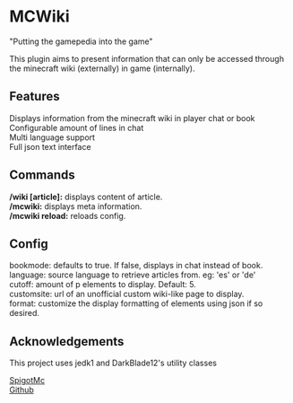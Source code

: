 # MCWiki

"Putting the gamepedia into the game"

This plugin aims to present information that can only be accessed through the minecraft wiki (externally) in game (internally).


## Features

Displays information from the minecraft wiki in player chat or book<br>
Configurable amount of lines in chat<br>
Multi language support<br>
Full json text interface<br>


## Commands

**/wiki [article]:** displays content of article.<br>
**/mcwiki:** displays meta information.<br>
**/mcwiki reload:** reloads config.<br>

## Config

bookmode: defaults to true. If false, displays in chat instead of book.<br>
language: source language to retrieve articles from. eg: 'es' or 'de'<br>
cutoff: amount of p elements to display. Default: 5.<br>
customsite: url of an unofficial custom wiki-like page to display. <br>
format: customize the display formatting of elements using json if so desired.

## Acknowledgements 

This project uses jedk1 and DarkBlade12's utility classes 

[SpigotMc](https://www.spigotmc.org/resources/mcwiki.35039)<br>
[Github](https://github.com/skylerdev/mcwiki)<br>
